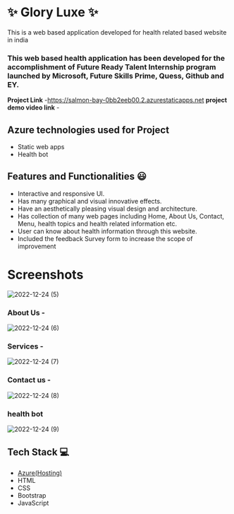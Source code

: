 # ✨  Glory Luxe ✨

This is a web based application developed for health related based website in india

### This web based health application has been developed for the accomplishment of Future Ready Talent Internship program launched by Microsoft, Future Skills Prime, Quess, Github and EY.


**Project Link** -https://salmon-bay-0bb2eeb00.2.azurestaticapps.net
**project demo video link** - 

## Azure technologies used for Project

- Static web apps
- Health bot

## Features and Functionalities 😃

- Interactive and responsive UI.
- Has many graphical and visual innovative effects.
- Have an aesthetically pleasing visual design and architecture.
- Has collection of many web pages including Home, About Us, Contact, Menu, health topics and health related information etc.
- User can know about health information through this website.
- Included the feedback Survey form to increase the scope of improvement

# Screenshots




   
![2022-12-24 (5)](https://user-images.githubusercontent.com/117725916/209427463-8451d816-fab1-423f-92de-fa1e88a947b3.png)

### About Us -





![2022-12-24 (6)](https://user-images.githubusercontent.com/117725916/209427498-8ad4a8f1-cc41-47a8-9e19-33a7237ee92f.png)

### Services -





![2022-12-24 (7)](https://user-images.githubusercontent.com/117725916/209427520-0f955613-427f-48d7-9b43-cd76efbb77d2.png)

### Contact us -





![2022-12-24 (8)](https://user-images.githubusercontent.com/117725916/209427530-0414b31f-40d0-4f37-9cd2-e8a2a7cd9240.png)


### health bot





![2022-12-24 (9)](https://user-images.githubusercontent.com/117725916/209427545-cc2602ad-c470-484b-9270-71cb4493cfdf.png)

## Tech Stack 💻

- [Azure(Hosting)](https://azure.microsoft.com/en-in/features/azure-portal/)
- HTML
- CSS
- Bootstrap
- JavaScript
